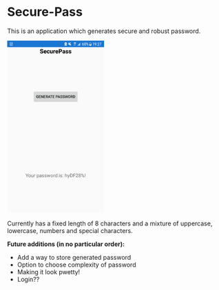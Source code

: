 # Secure-Pass
This is an application which generates secure and robust password.

<img src ="https://github.com/Hotanya/Secure-Pass/blob/master/SecurePass.png" height = "400" alt = "SecurePass Screenshot">

Currently has a fixed length of 8 characters and a mixture of uppercase, lowercase, numbers and special characters.

__Future additions (in no particular order):__

* Add a way to store generated password
* Option to choose complexity of password
* Making it look pwetty!
* Login??

